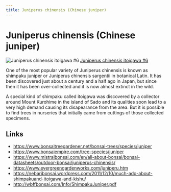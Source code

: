```yaml
---
title: Juniperus chinensis (Chinese juniper)
---
```


# Juniperus chinensis (Chinese juniper)

![Juniperus chinensis itoigawa #6](/images/bonsai/2020-09-12-juniperus-chinensis-itoigawa-6-after-styling.jpg)
[Juniperus chinensis itoigawa #6](/bonsai/collection/juniperus-chinensis-itoigawa-6)

One of the most popular variety of Juniperus chinensis is known as shimpaku
juniper or Juniperus chinensis sargentii in botanical Latin. It has been
discovered just about a century and a half ago in Japan, but since then it has
been over-collected and it is now almost extinct in the wild.

A special kind of shimpaku called itoigawa was discovered by a collector around
Mount Kurohime in the island of Sado and its qualities soon lead to a very high
demand causing its disapearance from the area. But it is possible to find trees
in nurseries that initially came from cuttings of those collected specimens.


## Links

- https://www.bonsaitreegardener.net/bonsai-trees/species/juniper
- https://www.bonsaiempire.com/tree-species/juniper
- https://www.mistralbonsai.com/en/all-about-bonsai/bonsai-datasheets/outdoor-bonsai/juniperus-chinensis/
- https://www.evergreengardenworks.com/juniperu.htm
- https://nebaribonsai.wordpress.com/2011/12/10/much-ado-about-shimpakuand-itoigawa-and-kishu/
- http://wbffbonsai.com/Info/ShimpakuJuniper.pdf
